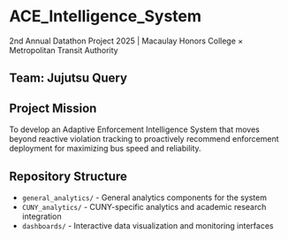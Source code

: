 # ACE_Intelligence_System
2nd Annual Datathon Project 2025 | Macaulay Honors College × Metropolitan Transit Authority

## Team: Jujutsu Query

## Project Mission
To develop an Adaptive Enforcement Intelligence System that moves beyond reactive violation tracking to proactively recommend enforcement deployment for maximizing bus speed and reliability.

## Repository Structure
- `general_analytics/` - General analytics components for the system
- `CUNY_analytics/` - CUNY-specific analytics and academic research integration
- `dashboards/` - Interactive data visualization and monitoring interfaces
